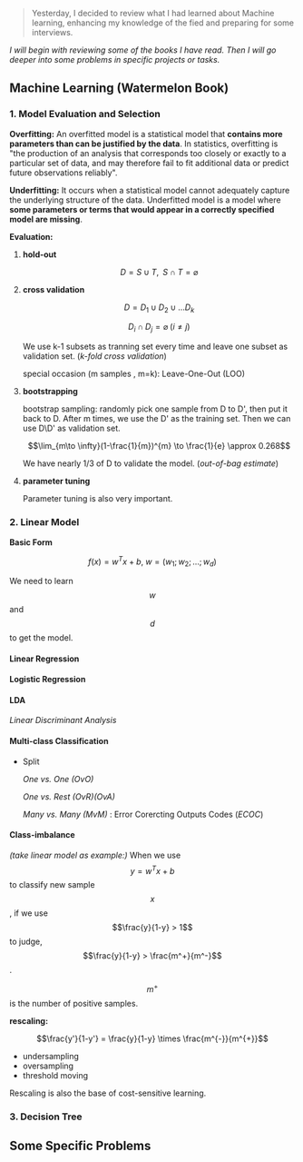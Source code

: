 > Yesterday, I decided to review what I had learned about Machine learning, enhancing my knowledge of the fied and preparing for some interviews.

*I will begin with reviewing some of the books I have read. Then I will go deeper into some problems in specific projects or tasks.*

## Machine Learning (Watermelon Book)

### 1. Model Evaluation and Selection

**Overfitting:**  An overfitted model is a statistical model that **contains more parameters than can be justified by the data**. In statistics, overfitting is "the production of an analysis that corresponds too closely or exactly to a particular set of data, and may therefore fail to fit additional data or predict future observations reliably".

**Underfitting:** It occurs when a statistical model cannot adequately capture the underlying structure of the data. Underfitted model is a model where **some parameters or terms that would appear in a correctly specified model are missing**.

**Evaluation:**

1. **hold-out**

   $$ D=S\cup T ,\;\; S\cap T= \varnothing$$

2. **cross validation**

   $$D = D_1 \cup D_2 \cup …D_k$$

   $$D_i \cap D_j = \varnothing \; (i \neq j)$$

   We use k-1 subsets as tranning set every time and leave one subset as validation set. (*k-fold cross validation*)

   special occasion (m samples , m=k): Leave-One-Out (LOO)


3. **bootstrapping**

   bootstrap sampling: randomly pick one sample from D to D', then put it back to D. After m times, we use the D' as the training set. Then we can use D\D' as validation set.

   $$\lim_{m\to \infty}(1-\frac{1}{m})^{m} \to \frac{1}{e} \approx 0.268$$

   We have nearly 1/3 of D to validate the model. (*out-of-bag estimate*)

4. **parameter tuning**

   Parameter tuning is also very important.


### 2. Linear Model

**Basic Form**

$$f(x) = w^{T}x + b, \; w=(w_1 ; w_2 ; … ; w_d)$$

We need to learn $$w$$ and $$d$$ to get the model.

#### Linear Regression

#### Logistic Regression

#### LDA

*Linear Discriminant Analysis*

#### Multi-class Classification

- Split

  *One vs. One (OvO)*

  *One vs. Rest (OvR)(OvA)*

  *Many vs. Many (MvM)* : Error Corercting Outputs Codes (*ECOC*)

#### **Class-imbalance**

*(take linear model as example:)* When we use $$y = w^{T}x + b$$ to classify new sample $$x$$, if we use $$\frac{y}{1-y} > 1$$ to judge, $$\frac{y}{1-y} > \frac{m^+}{m^-}$$.

$$m^{+}$$ is the number of positive samples.

**rescaling:** 

$$\frac{y'}{1-y'} = \frac{y}{1-y} \times \frac{m^{-}}{m^{+}}$$

* undersampling
* oversampling
* threshold moving

Rescaling is also the base of cost-sensitive learning.

### 3. Decision Tree



## Some Specific Problems

